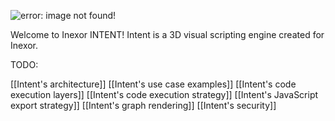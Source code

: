 ![error: image not found!](https://raw.githubusercontent.com/inexorgame/artwork/master/intent/Intent_rendered_512px.png)

Welcome to Inexor INTENT!
Intent is a 3D visual scripting engine created for Inexor.

TODO:

[[Intent's architecture]]
[[Intent's use case examples]]
[[Intent's code execution layers]]
[[Intent's code execution strategy]]
[[Intent's JavaScript export strategy]]
[[Intent's graph rendering]]
[[Intent's security]]
